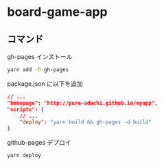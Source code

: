 # board-game-app

## コマンド

gh-pages インストール

```bash
yarn add -D gh-pages
```

package.json に以下を追加

```package.json
// ...
"homepage": "http://pure-adachi.github.io/myapp",
"scripts": {
    // ...
    "deploy": "yarn build && gh-pages -d build"
}
```

github-pages デプロイ

```bash
yarn deploy
```
